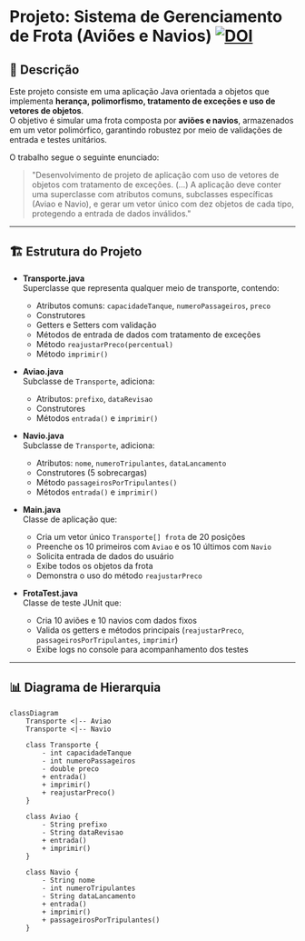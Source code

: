 # Projeto: Sistema de Gerenciamento de Frota (Aviões e Navios) [![DOI](https://zenodo.org/badge/DOI/10.5281/zenodo.17090003.svg)](https://doi.org/10.5281/zenodo.17090003)

## 📌 Descrição
Este projeto consiste em uma aplicação Java orientada a objetos que implementa **herança, polimorfismo, tratamento de exceções e uso de vetores de objetos**.  
O objetivo é simular uma frota composta por **aviões e navios**, armazenados em um vetor polimórfico, garantindo robustez por meio de validações de entrada e testes unitários.

O trabalho segue o seguinte enunciado:
> "Desenvolvimento de projeto de aplicação com uso de vetores de objetos com tratamento de exceções. (...) A aplicação deve conter uma superclasse com atributos comuns, subclasses específicas (Aviao e Navio), e gerar um vetor único com dez objetos de cada tipo, protegendo a entrada de dados inválidos."

---

## 🏗 Estrutura do Projeto

- **Transporte.java**  
  Superclasse que representa qualquer meio de transporte, contendo:
  - Atributos comuns: `capacidadeTanque`, `numeroPassageiros`, `preco`
  - Construtores
  - Getters e Setters com validação
  - Métodos de entrada de dados com tratamento de exceções
  - Método `reajustarPreco(percentual)`  
  - Método `imprimir()`

- **Aviao.java**  
  Subclasse de `Transporte`, adiciona:
  - Atributos: `prefixo`, `dataRevisao`
  - Construtores
  - Métodos `entrada()` e `imprimir()`

- **Navio.java**  
  Subclasse de `Transporte`, adiciona:
  - Atributos: `nome`, `numeroTripulantes`, `dataLancamento`
  - Construtores (5 sobrecargas)
  - Método `passageirosPorTripulantes()`
  - Métodos `entrada()` e `imprimir()`

- **Main.java**  
  Classe de aplicação que:
  - Cria um vetor único `Transporte[] frota` de 20 posições
  - Preenche os 10 primeiros com `Aviao` e os 10 últimos com `Navio`
  - Solicita entrada de dados do usuário
  - Exibe todos os objetos da frota
  - Demonstra o uso do método `reajustarPreco`

- **FrotaTest.java**  
  Classe de teste JUnit que:
  - Cria 10 aviões e 10 navios com dados fixos
  - Valida os getters e métodos principais (`reajustarPreco`, `passageirosPorTripulantes`, `imprimir`)
  - Exibe logs no console para acompanhamento dos testes

---

## 📊 Diagrama de Hierarquia

```mermaid
classDiagram
    Transporte <|-- Aviao
    Transporte <|-- Navio

    class Transporte {
        - int capacidadeTanque
        - int numeroPassageiros
        - double preco
        + entrada()
        + imprimir()
        + reajustarPreco()
    }

    class Aviao {
        - String prefixo
        - String dataRevisao
        + entrada()
        + imprimir()
    }

    class Navio {
        - String nome
        - int numeroTripulantes
        - String dataLancamento
        + entrada()
        + imprimir()
        + passageirosPorTripulantes()
    }
